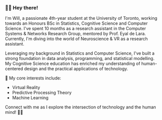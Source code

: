 ### 👋🏻 Hey there! 

I'm Will, a passionate 4th-year student at the University of Toronto, working towards an Honours BSc in Statistics, Cognitive Science and Computer Science. I've spent 10 months as a research assistant in the Computer Systems & Networks Research Group, mentored by Prof. Eyal de Lara. Currently, I'm diving into the world of Neuroscience & VR as a research assistant.

Leveraging my background in Statistics and Computer Science, I've built a strong foundation in data analysis, programming, and statistical modelling. My Cognitive Science education has enriched my understanding of human-centered design and the practical applications of technology.

🚀 My core interests include:

* Virtual Reality
* Predictive Processing Theory
* Machine Learning

Connect with me as I explore the intersection of technology and the human mind! 🧠✨

